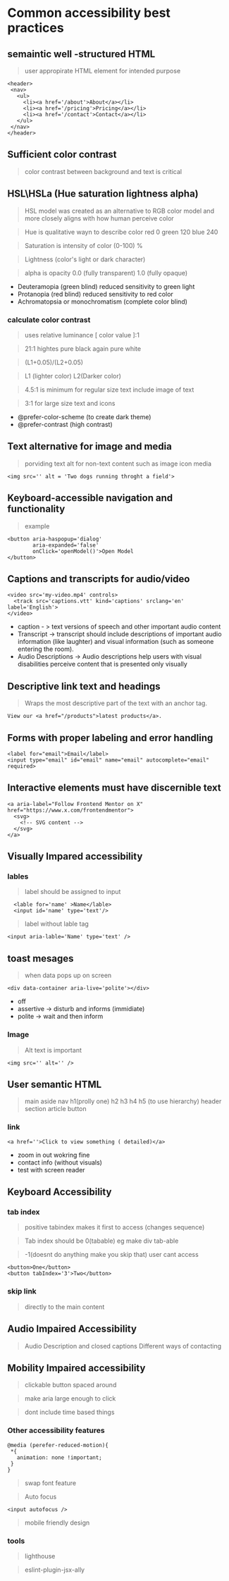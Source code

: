 # Common accessibility best practices

## semaintic well -structured HTML
> user appropirate HTML element for intended purpose
```
<header>
 <nav>
   <ul>
     <li><a href='/about'>About</a></li>
     <li><a href='/pricing'>Pricing</a></li>
     <li><a href='/contact'>Contact</a></li>
   </ul>
 </nav>
</header>
```

## Sufficient color contrast
> color contrast between background and text is critical

## HSL\HSLa (Hue saturation lightness alpha)
>HSL model was created as an alternative to RGB color model and more closely aligns with how human perceive color

>Hue is qualitative wayn to describe color red 0 green 120 blue 240

>Saturation is intensity of color (0-100) %

>Lightness (color's light or dark character)

> alpha is opacity 0.0 (fully transparent) 1.0 (fully opaque)

+ Deuteramopia (green blind) reduced sensitivity to green light
+ Protanopia (red blind) reduced sensitivity to red color
+ Achromatopsia or monochromatism (complete color blind)
  
### calculate color contrast
> uses relative luminance [ color value ]:1

> 21:1 hightes pure black again pure white

>(L1+0.05)/(L2+0.05)

>L1 (lighter color) L2(Darker color)

> 4.5:1 is minimum for regular size text include image of text

> 3:1 for large size text and icons

+ @prefer-color-scheme (to create dark theme)
+ @prefer-contrast (high contrast)

## Text alternative for image and media
> porviding text alt for non-text content such as image icon media
```
<img src='' alt = 'Two dogs running throght a field'>
```
## Keyboard-accessible navigation and functionality
>example
```
<button aria-haspopup='dialog'
        aria-expanded='false'
        onClick='openModel()'>Open Model
</button>
```
## Captions and transcripts for audio/video
```
<video src='my-video.mp4' controls>
  <track src='captions.vtt' kind='captions' srclang='en' label='English'>
</video>
```
+ caption - > text versions of speech and other important audio content
+ Transcript -> transcript should include descriptions of important audio information (like laughter) and visual information (such as someone entering the room).
+ Audio Descriptions -> Audio descriptions help users with visual disabilities perceive content that is presented only visually

## Descriptive link text and headings
> Wraps the most descriptive part of the text with an anchor tag.
```
View our <a href="/products">latest products</a>.
```

## Forms with proper labeling and error handling
```
<label for="email">Email</label>
<input type="email" id="email" name="email" autocomplete="email" required>
```

## Interactive elements must have discernible text
```
<a aria-label="Follow Frontend Mentor on X" href="https://www.x.com/frontendmentor">
  <svg>
    <!-- SVG content -->  
  </svg>
</a>
```

## Visually Impared accessibility

### lables
> label should be assigned to input
```
  <lable for='name' >Name</lable>
  <input id='name' type='text'/>
```
> label without lable tag
```
<input aria-lable='Name' type='text' />
```

## toast mesages
> when data pops up on screen
```
<div data-container aria-live='polite'></div>
```
+ off
+ assertive -> disturb and informs (immidiate)
+ polite -> wait and then inform


### Image
> Alt text is important
```
<img src='' alt='' />
```

## User semantic HTML
> main aside nav h1(prolly one) h2 h3 h4 h5 (to use hierarchy) header section article button
### link
```
<a href=''>Click to view something ( detailed)</a>
```
+ zoom in out wokring fine
+ contact info (without visuals)
+ test with screen reader

## Keyboard Accessibility

### tab index
>positive tabindex makes it first to access (changes sequence)

>Tab index should be 0(tabable) eg make div tab-able

> -1(doesnt do anything make you skip that) user cant access
```
<button>One</button>
<button tabIndex='3'>Two</button>
```

### skip link
> directly to the main content

## Audio Impaired Accessibility
> Audio Description and closed captions
> Different ways of contacting

## Mobility Impaired accessibility
> clickable button spaced around

> make aria large enough to click

> dont include time based things

### Other accessibility features 
```
@media (perefer-reduced-motion){
 *{
   animation: none !important;
 }
}
```
> swap font feature

> Auto focus
```
<input autofocus />
```
> mobile friendly design

### tools
> lighthouse

> eslint-plugin-jsx-ally










  

